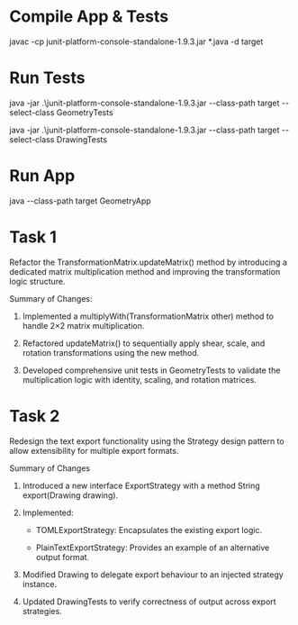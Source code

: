 Compile App & Tests
=========================
javac -cp junit-platform-console-standalone-1.9.3.jar *.java -d target

Run Tests
=========
java -jar .\junit-platform-console-standalone-1.9.3.jar --class-path target --select-class GeometryTests

java -jar .\junit-platform-console-standalone-1.9.3.jar --class-path target --select-class DrawingTests

Run App
=======
java --class-path target GeometryApp

Task 1
======
Refactor the TransformationMatrix.updateMatrix() method by introducing a dedicated matrix multiplication method and improving the transformation logic structure.

Summary of Changes:
1. Implemented a multiplyWith(TransformationMatrix other) method to handle 2×2 matrix multiplication.

2. Refactored updateMatrix() to sequentially apply shear, scale, and rotation transformations using the new method.

3. Developed comprehensive unit tests in GeometryTests to validate the multiplication logic with identity, scaling, and rotation matrices.

Task 2
======
Redesign the text export functionality using the Strategy design pattern to allow extensibility for multiple export formats.

Summary of Changes
1. Introduced a new interface ExportStrategy with a method String export(Drawing drawing).

2. Implemented:

   - TOMLExportStrategy: Encapsulates the existing export logic.

   - PlainTextExportStrategy: Provides an example of an alternative output format.

3. Modified Drawing to delegate export behaviour to an injected strategy instance.

4. Updated DrawingTests to verify correctness of output across export strategies.
